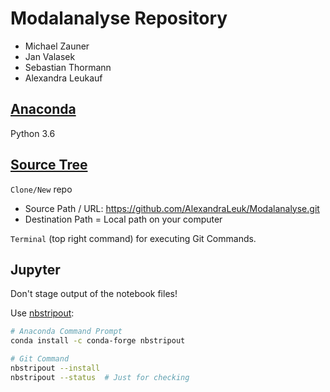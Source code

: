# Modalanalyse Repository

+ Michael Zauner
+ Jan Valasek 
+ Sebastian Thormann
+ Alexandra Leukauf

## [Anaconda](https://www.continuum.io/)
Python 3.6

## [Source Tree](https://www.sourcetreeapp.com/)
`Clone/New` repo
+ Source Path / URL: https://github.com/AlexandraLeuk/Modalanalyse.git
+ Destination Path = Local path on your computer

`Terminal` (top right command) for executing Git Commands.



## Jupyter
Don't stage output of the notebook files!

Use [nbstripout](https://github.com/kynan/nbstripout):

```bash
# Anaconda Command Prompt
conda install -c conda-forge nbstripout

# Git Command
nbstripout --install
nbstripout --status  # Just for checking
```
